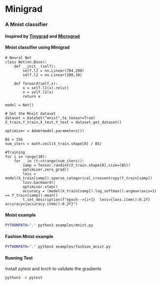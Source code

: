 # Minigrad
### A Mnist classifier
#### Inspired by [Tinygrad](https://github.com/tinygrad/tinygrad) and [Micrograd](https://github.com/karpathy/micrograd)


#### Mnist classifier using Minigrad
```python3
# Neural Net
class Net(nn.Base):
    def __init__(self):
        self.l1 = nn.Linear(784,200)
        self.l2 = nn.Linear(200,10)
        
    def forward(self,x):
        x = self.l1(x).relu()
        x = self.l2(x)
        return x

model = Net()

# Get the Mnsit dataset
dataset = DataSet("mnist",to_tensor=True)
X_train,Y_train,X_test,Y_test = dataset.get_dataset()

optimizer = Adam(model.parameters())

BS = 256
num_iters = math.ceil(X_train.shape[0] / BS)

#Training
for i in range(10):
    for _ in (t:=trange(num_iters)):
        samp = Tensor.randint(X_train.shape[0],size=(BS))
        optimizer.zero_grad()
        loss = model(X_train[samp]).sparse_categorical_crossentropy(Y_train[samp])
        loss.backward()
        optimizer.step()
        accuracy = (model(X_train[samp]).log_softmax().argmax(axis=1) == Y_train[samp]).mean()
        t.set_description(f"epoch-->{i+1}  loss={loss.item():0.2f} accuracy={accuracy.item():0.2f}")
```

#### Mnist example
```bash
PYTHONPATH="." python3 examples/mnist.py
```
#### Fashion Mnist example
```bash
PYTHONPATH="." python3 examples/fashion_mnist.py
```

#### Running Test
Install pytest and torch to validate the gradients
```bash
python3 -m pytest
```